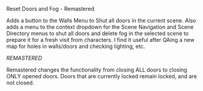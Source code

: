 Reset Doors and Fog - Remastered

Adds a button to the Walls Menu to Shut all doors in the current scene. Also adds a menu to the context dropdown for the Scene Navigation and Scene Directory menus to shut all doors and delete fog in the selected scene to prepare it for a fresh visit from characters. I find it useful after QAing a new map for holes in walls/doors and checking lighting, etc.

*REMASTERED*

Remastered changes the functionality from closing ALL doors to closing ONLY opened doors.
Doors that are currently locked remain locked, and are not closed.

